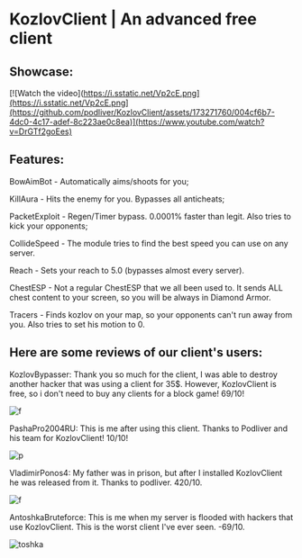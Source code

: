 # KozlovClient | An advanced free client

## Showcase:

[![Watch the video](https://i.sstatic.net/Vp2cE.png](https://i.sstatic.net/Vp2cE.png](https://github.com/podliver/KozlovClient/assets/173271760/004cf6b7-4dc0-4c17-adef-8c223ae0c8ea)](https://www.youtube.com/watch?v=DrGTf2goEes)

## Features:

BowAimBot - Automatically aims/shoots for you;

KillAura - Hits the enemy for you. Bypasses all anticheats;

PacketExploit - Regen/Timer bypass. 0.0001% faster than legit. Also tries to kick your opponents;

CollideSpeed - The module tries to find the best speed you can use on any server.

Reach - Sets your reach to 5.0 (bypasses almost every server).

ChestESP - Not a regular ChestESP that we all been used to. It sends ALL chest content to your screen, so you will be always in Diamond Armor.

Tracers - Finds kozlov on your map, so your opponents can't run away from you. Also tries to set his motion to 0.





## Here are some reviews of our client's users:

KozlovBypasser: Thank you so much for the client, I was able to destroy another hacker that was using a client for 35$. However, KozlovClient is free, so i don't need to buy any clients for a block game! 69/10!

![f](https://github.com/podliver/KozlovClient/assets/173271760/231f1bcc-dae1-4cc9-8d02-6381d201d5b3)



PashaPro2004RU: This is me after using this client. Thanks to Podliver and his team for KozlovClient! 10/10!

![p](https://github.com/podliver/KozlovClient/assets/173271760/0147ea7b-63dc-4e17-82dd-60fa7df7c3b4)



VladimirPonos4: My father was in prison, but after I installed KozlovClient he was released from it. Thanks to podliver. 420/10.

![f](https://github.com/podliver/KozlovClient/assets/173271760/a8d79422-3542-4ca1-82aa-04261e7e6423)



AntoshkaBruteforce: This is me when my server is flooded with hackers that use KozlovClient. This is the worst client I've ever seen. -69/10.

![toshka](https://github.com/podliver/KozlovClient/assets/173271760/0960a265-b11e-4157-bbc4-98d84e388241)
